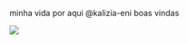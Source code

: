 minha vida por aqui 
@kalizia-eni
boas vindas

![](https://media.tenor.com/K9_q0nhLQyEAAAAC/plink-cat.gif)
